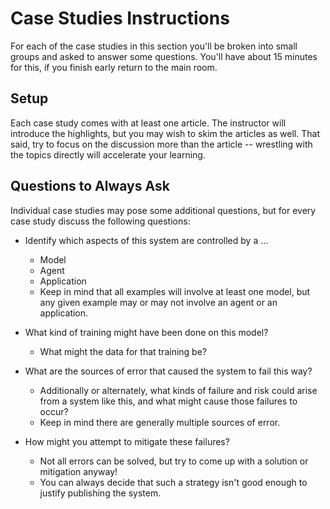 # Case Studies Instructions

For each of the case studies in this section you'll be broken into small groups and asked to answer some questions. You'll have about 15 minutes for this, if you finish early return to the main room.

## Setup

Each case study comes with at least one article. The instructor will introduce the highlights, but you may wish to skim the articles as well. That said, try to focus on the discussion more than the article -- wrestling with the topics directly will accelerate your learning. 

## Questions to Always Ask

Individual case studies may pose some additional questions, but for every case study discuss the following questions:

* Identify which aspects of this system are controlled by a ...
    * Model
    * Agent
    * Application
    * Keep in mind that all examples will involve at least one model, but any given example may or may not involve an agent or an application.

* What kind of training might have been done on this model?
    * What might the data for that training be?

* What are the sources of error that caused the system to fail this way?
    * Additionally or alternately, what kinds of failure and risk could arise from a system like this, and what might cause those failures to occur?
    * Keep in mind there are generally multiple sources of error.

* How might you attempt to mitigate these failures?
    * Not all errors can be solved, but try to come up with a solution or mitigation anyway!
    * You can always decide that such a strategy isn't good enough to justify publishing the system. 